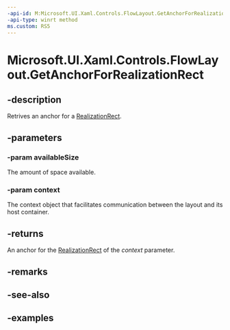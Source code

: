 ```yaml
---
-api-id: M:Microsoft.UI.Xaml.Controls.FlowLayout.GetAnchorForRealizationRect(Windows.Foundation.Size,Microsoft.UI.Xaml.Controls.VirtualizingLayoutContext)
-api-type: winrt method
ms.custom: RS5
---
```


<!-- Method syntax.
virtual protected FlowLayoutAnchorInfo FlowLayout.GetAnchorForRealizationRect(Size availableSize, VirtualizingLayoutContext context)
-->

# Microsoft.UI.Xaml.Controls.FlowLayout.GetAnchorForRealizationRect

## -description

Retrives an anchor for a [RealizationRect](virtualizinglayoutcontext_realizationrect.md).

## -parameters
### -param availableSize

The amount of space available.

### -param context

The context object that facilitates communication between the layout and its host container.

## -returns

An anchor for the [RealizationRect](virtualizinglayoutcontext_realizationrect.md) of the _context_ parameter.

## -remarks

## -see-also

## -examples

